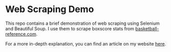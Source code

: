 # Web Scraping Demo

This repo contains a brief demonstration of web scraping using Selenium and Beautiful Soup. I use them to scrape boxscore stats from [basketball-reference.com](https://www.basketball-reference.com/).

For a more in-depth explanation, you can find an article on my website [here](https://luke-lite.github.io/blog/web-scraping-basketball-stats-in-python-with-selenium-and-beautiful-soup/).
